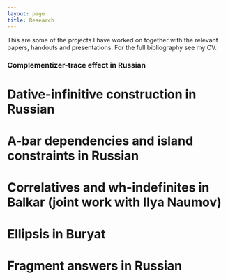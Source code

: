 ```yaml
---
layout: page
title: Research
---
```


This are some of the projects I have worked on together with the relevant papers, handouts and presentations. For the full bibliography see my CV.

<h3> Complementizer-trace effect in Russian </h3>

# Dative-infinitive construction in Russian

# A-bar dependencies and island constraints in Russian

# Correlatives and wh-indefinites in Balkar (joint work with Ilya Naumov)

# Ellipsis in Buryat

# Fragment answers in Russian